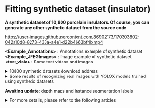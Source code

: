 # Fitting synthetic dataset (insulator)
**A synthetic dataset of 10,800 porcelain insulators.  Of course, you can generate any other synthetic dataset from the source code**




https://user-images.githubusercontent.com/86902173/170303802-042a10d8-8273-433a-a4e1-d22b4663bf4b.mp4



**<Example_Annotations>**  : Annotations example of  synthetic dataset   
**<Example_JPEGImages>**  : Image example of  synthetic dataset   
**<test_visio>**  : Some test videos and images   

<details>
<summary>10800 synthetic datasets download address</summary>
For all datasets, please refer to the following link of Baidu network disk：链接: https://pan.baidu.com/s/1ZqgdeP9uLoBM_-UkHTeg6A  密码: 1545
</details>


<details>
<summary>Some results of recognizing real images with YOLOX models trained using synthetic datasets</summary>
For more images please refer to the folder: test_visio/text_img/xxx.jpg    
  
![image](test_visio/text_img/1.jpg)  
![image](test_visio/text_img/2.jpg)  
![image](test_visio/text_img/3.jpg)
![image](test_visio/text_img/4.jpg)
![image](test_visio/text_img/5.jpg)
![image](test_visio/text_img/6.jpg)
![image](test_visio/text_img/7.jpg)
![image](test_visio/text_img/8.jpg)
![image](test_visio/text_img/9.jpg)
![image](test_visio/text_img/10.jpg)
![image](test_visio/text_img/11.jpg)
![image](test_visio/text_img/12.jpg)
![image](test_visio/text_img/13.jpg)
![image](test_visio/text_img/14.jpg)
![image](test_visio/text_img/15.jpg)
![image](test_visio/text_img/16.jpg)
![image](test_visio/text_img/17.jpg)
![image](test_visio/text_img/18.jpg)
![image](test_visio/text_img/19.jpg)
![image](test_visio/text_img/20.jpg)
![image](test_visio/text_img/21.jpg)
![image](test_visio/text_img/22.jpg)
</details>

**Awaiting update**: depth maps and instance segmentation labels

<details>
<summary>For more details, please refer to the following articles</summary>
@Article{s22124364,
AUTHOR = {Zhang, Jie and Qin, Xinyan and Lei, Jin and Jia, Bo and Li, Bo and Li, Zhaojun and Li, Huidong and Zeng, Yujie and Song, Jie},
TITLE = {A Novel Auto-Synthesis Dataset Approach for Fitting Recognition Using Prior Series Data},
JOURNAL = {Sensors},
YEAR = {2022},
URL = {https://www.mdpi.com/1424-8220/22/12/4364},
DOI = {10.3390/s22124364}
}
</details>



